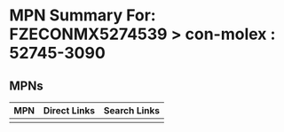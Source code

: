 



# MPN Summary For: FZECONMX5274539 > con-molex : 52745-3090

## MPNs
  

|MPN|Direct Links|Search Links|
| :--- | :--- | :--- |
||||
